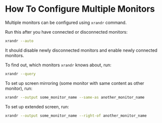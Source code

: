 
# How To Configure Multiple Monitors

Multiple monitors can be configured using `xrandr` command.

Run this after you have connected or disconnected monitors:

```bash
xrandr --auto
```

It should disable newly disconnected monitors and enable newly connected monitors.

To find out, which monitors `xrandr` knows about, run:

```bash
xrandr --query
```

To set up screen mirroring (some monitor with same content as other monitor), run:

```bash
xrandr --output some_monitor_name --same-as another_monitor_name
```

To set up extended screen, run:

```bash
xrandr --output some_monitor_name --right-of another_monitor_name
```
